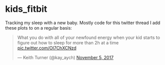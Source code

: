 # kids_fitbit
Tracking my sleep with a new baby. Mostly code for this twitter thread I add these plots to on a regular basis:

<blockquote class="twitter-tweet"><p lang="en" dir="ltr">What you do with all of your newfound energy when your kid starts to figure out how to sleep for more than 2h at a time <a href="https://t.co/OI7ChXCNzd">pic.twitter.com/OI7ChXCNzd</a></p>&mdash; Keith Turner (@kay_aych) <a href="https://twitter.com/kay_aych/status/927175866781765632?ref_src=twsrc%5Etfw">November 5, 2017</a></blockquote> <script async src="https://platform.twitter.com/widgets.js" charset="utf-8"></script> 
